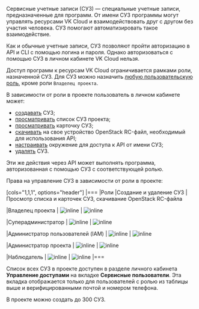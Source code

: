 Сервисные учетные записи (СУЗ) — специальные учетные записи, предназначенные для программ. От имени СУЗ программы могут управлять ресурсами VK Cloud и взаимодействовать друг с другом без участия человека. СУЗ помогают автоматизировать такое взаимодействие.

Как и обычные учетные записи, СУЗ позволяют пройти авторизацию в API и CLI с помощью логина и пароля. Однако авторизоваться с помощью СУЗ в личном кабинете VK Cloud нельзя.

Доступ программ к ресурсам VK Cloud ограничивается рамками роли, назначенной СУЗ. Для СУЗ можно назначить [любую пользовательскую роль](../rolesandpermissions), кроме роли `Владелец проекта`.

В зависимости от роли в проекте пользователь в личном кабинете может:

- [создавать](../../instructions/project-settings/service-account-manage#create) СУЗ;
- [просматривать](../../instructions/project-settings/service-account-manage#view_list) список СУЗ проекта;
- [просматривать](../../instructions/project-settings/service-account-manage#view_card) карточку СУЗ;
- [скачивать](../../instructions/project-settings/service-account-manage#download_rc_file) на свое устройство OpenStack RC-файл, необходимый для использования API;
- [настраивать](../../instructions/project-settings/service-account-manage#authorize) окружение для доступа к API от имени СУЗ;
- [удалять](../../instructions/project-settings/service-account-manage#delete) СУЗ.

Эти же действия через API может выполнять программа, авторизованная с помощью СУЗ с соответствующей ролью.

Права на управление СУЗ в зависимости от роли в проекте:

[cols="1,1,1", options="header"]
|===
|Роли
|Создание и удаление СУЗ
|Просмотр списка и карточек СУЗ, скачивание OpenStack RC-файла

|Владелец проекта
| ![](/ru/assets/check.svg "inline")
| ![](/ru/assets/check.svg "inline")

|Суперадминистратор
| ![](/ru/assets/check.svg "inline")
| ![](/ru/assets/check.svg "inline")

|Администратор пользователей (IAM)
| ![](/ru/assets/check.svg "inline")
| ![](/ru/assets/check.svg "inline")

|Администратор проекта
| ![](/ru/assets/no.svg "inline")
| ![](/ru/assets/check.svg "inline")

|Наблюдатель
| ![](/ru/assets/no.svg "inline")
| ![](/ru/assets/check.svg "inline")
|===

Список всех СУЗ в проекте доступен в разделе личного кабинета **Управление доступами** на вкладке **Сервисные пользователи**. Эта вкладка отображается только для пользователей с ролью из таблицы выше и верифицированными почтой и номером телефона.

В проекте можно создать до 300 СУЗ.

